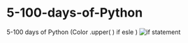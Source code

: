 # 5-100-days-of-Python
5-100 days of Python (Color .upper(  ) if esle )
![if statement](https://github.com/SKODE2/5-100-days-of-Python/assets/139722050/da53832c-9d41-4d72-bc70-b84743ce21fa)

